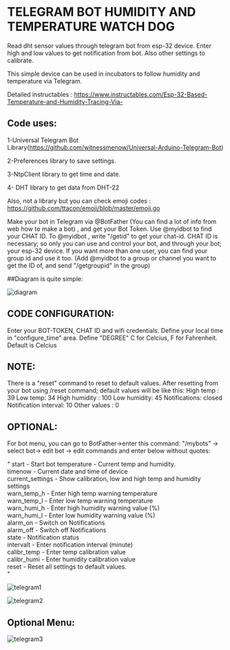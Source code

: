 # **TELEGRAM BOT HUMIDITY AND TEMPERATURE WATCH DOG**

Read dht sensor values through telegram bot from esp-32 device. Enter high and low values to get notification from bot. Also other settings to calibrate.

This simple device can be used in incubators to follow humidity and temperature via Telegram.

Detailed instructables : https://www.instructables.com/Esp-32-Based-Temperature-and-Humidity-Tracing-Via-

## Code uses:    

  1-Universal Telegram Bot Library(https://github.com/witnessmenow/Universal-Arduino-Telegram-Bot)
	
  2-Preferences library to save settings.
	
  3-NtpClient library to get time and date.
	
  4- DHT library to get data from DHT-22
	
  Also, not a library but you can check emoji codes : https://github.com/ttacon/emoji/blob/master/emoji.go


Make your bot in Telegram via @BotFather (You can find a lot of info from web how to make a bot) , and get your Bot Token. Use @myidbot to find your CHAT ID. To @myidbot , write "/getid" to get your chat-id.
CHAT ID is necessary; so only you can use and control your bot, and through your bot; your esp-32 device.
If you want more than one user, you can find your group id and use it too. (Add @myidbot to a group or channel you want to get the ID of, and send "/getgroupid" in the group)

##Diagram is quite simple:    


![diagram](https://github.com/eminokkol/telegram-dht-dog/assets/141066897/716decd4-eb99-416a-b369-4d8305f2826f)


## CODE CONFIGURATION:    
Enter your BOT-TOKEN, CHAT ID and wifi credentials. Define your local time in "configure_time" area.
Define "DEGREE" C for Celcius, F for Fahrenheit. Default is Celcius

## NOTE:    
There is a "reset" command to reset to default values. After resetting from your bot using /reset command; default values will be like this:
High temp : 39
Low temp: 34
High humidity : 100
Low humidity: 45
Notifications: closed
Notification interval: 10
Other values : 0

## OPTIONAL:        
For bot menu, you can go to BotFather->enter this command:  "/mybots" -> select bot-> edit bot -> edit commands 
and enter below without quotes:


"
start - Start bot
temperature - Current temp and humidity.     
timenow - Current date and time of device      
current_settings - Show calibration, low and high temp and humidity settings     
warn_temp_h - Enter high temp warning temperature    
warn_temp_l - Enter low temp warning temperature    
warn_humi_h - Enter high humidity warning value (%)      
warn_humi_l - Enter low humidity warning value (%)      
alarm_on - Switch on Notifications     
alarm_off - Switch off Notifications  
state - Notification status    
intervalt - Enter notification interval (minute)     
calibr_temp - Enter temp calibration value      
calibr_humi - Enter humidity calibration value    
reset - Reset all settings to default values.     
"


![telegram1](https://github.com/eminokkol/telegram-dht-dog/assets/141066897/3e95ed52-b136-44a2-8c46-d1704e6c9a19)

![telegram2](https://github.com/eminokkol/telegram-dht-dog/assets/141066897/b200ec09-afb3-4066-acd7-3458763493d5)

## Optional Menu:    

![telegram3](https://github.com/eminokkol/telegram-dht-dog/assets/141066897/48cd8e84-5b6a-403d-b2b4-e00402b8d693)
